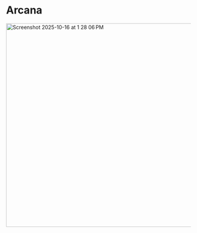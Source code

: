 # Arcana

<img width="699" height="555" alt="Screenshot 2025-10-16 at 1 28 06 PM" src="https://github.com/user-attachments/assets/1d6945fb-1094-4bc3-92b1-f4f35d6f4326" />
